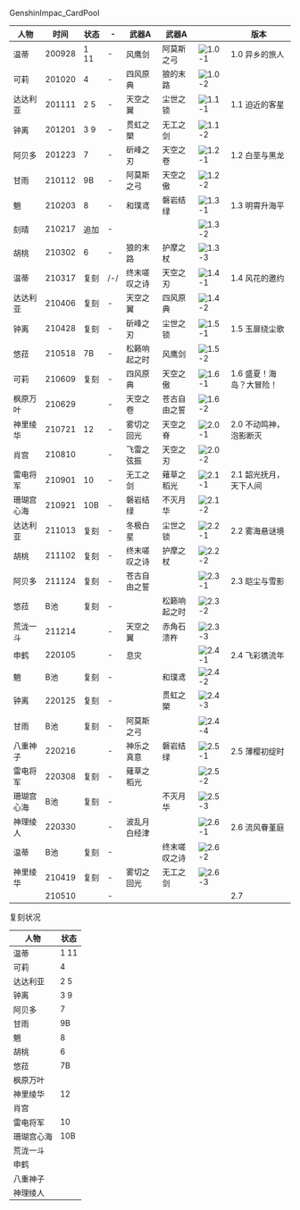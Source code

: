 GenshinImpac_CardPool

|人物|时间|状态|-|武器A|武器A||版本|
|----|----|----|----|----|----|----|----|
|温蒂|200928|1 11|-|风鹰剑|阿莫斯之弓|![1.0-1](<img src="/pool/1.0-1.jpg" width="200px">)|1.0 异乡的旅人|
|可莉|201020|4|-|四风原典|狼的末路|![1.0-2](<img src="/pool/1.0-2.jpg" width="200px">)||
|达达利亚|201111|2 5|-|天空之翼|尘世之锁|![1.1-1](<img src="/pool/1.1-1.jpg" width="200px">)|1.1 迫近的客星|
|钟离|201201|3 9|-|贯虹之槊|无工之剑|![1.1-2](<img src="/pool/1.1-2.jpg" width="200px">)||
|阿贝多|201223|7|-|斫峰之刃|天空之卷|![1.2-1](<img src="/pool/1.2-1.jpg" width="200px">)|1.2 白垩与黑龙|
|甘雨|210112|9B|-|阿莫斯之弓|天空之傲|![1.2-2](<img src="/pool/1.2-2.jpg" width="200px">)||
|魈|210203|8|-|和璞鸢|磐岩结绿|![1.3-1](<img src="/pool/1.3-1.jpg" width="200px">)|1.3 明霄升海平|
|刻晴|210217|追加|-|||![1.3-2](<img src="/pool/1.3-2.jpg" width="200px">)||
|胡桃|210302|6|-|狼的末路|护摩之杖|![1.3-3](<img src="/pool/1.3-3.jpg" width="200px">)||
|温蒂|210317|复刻|/-/|终末嗟叹之诗|天空之刃|![1.4-1](<img src="/pool/1.4-1.jpg" width="200px">)|1.4 风花的邀约|
|达达利亚|210406|复刻|-|天空之翼|四风原典|![1.4-2](<img src="/pool/1.4-2.jpg" width="200px">)||
|钟离|210428|复刻|-|斫峰之刃|尘世之锁|![1.5-1](<img src="/pool/1.5-1.jpg" width="200px">)|1.5 玉扉绕尘歌|
|悠菈|210518|7B|-|松籁响起之时|风鹰剑|![1.5-2](<img src="/pool/1.5-2.jpg" width="200px">)||
|可莉|210609|复刻|-|四风原典|天空之傲|![1.6-1](<img src="/pool/1.6-1.jpg" width="200px">)|1.6 盛夏！海岛？大冒险！|
|枫原万叶|210629||-|天空之卷|苍古自由之誓|![1.6-2](<img src="/pool/1.6-2.jpg" width="200px">)||
|神里绫华|210721|12|-|雾切之回光|天空之脊|![2.0-1](<img src="/pool/2.0-1.jpg" width="200px">)|2.0 不动鸣神，泡影断灭|
|肖宫|210810||-|飞雷之弦振|天空之刃|![2.0-2](<img src="/pool/2.0-2.jpg" width="200px">)||
|雷电将军|210901|10|-|无工之剑|薙草之稻光|![2.1-1](<img src="/pool/2.1-1.jpg" width="200px">)|2.1 韶光抚月，天下人间|
|珊瑚宫心海|210921|10B|-|磐岩结绿|不灭月华|![2.1-2](<img src="/pool/2.1-2.jpg" width="200px">)||
|达达利亚|211013|复刻|-|冬极白星|尘世之锁|![2.2-1](<img src="/pool/2.2-1.jpg" width="200px">)|2.2 雾海悬谜境|
|胡桃|211102|复刻|-|终末嗟叹之诗|护摩之杖|![2.2-2](<img src="/pool/2.2-2.jpg" width="200px">)||
|阿贝多|211124|复刻|-|苍古自由之誓||![2.3-1](<img src="/pool/2.3-1.jpg" width="200px">)|2.3 皑尘与雪影|
|悠菈|B池|复刻|-||松籁响起之时|![2.3-2](<img src="/pool/2.3-2.jpg" width="200px">)||
|荒泷一斗|211214||-|天空之翼|赤角石溃杵|![2.3-3](<img src="/pool/2.3-3.jpg" width="200px">)||
|申鹤|220105||-|息灾||![2.4-1](<img src="/pool/2.4-1.jpg" width="200px">)|2.4 飞彩镌流年|
|魈|B池|复刻|-||和璞鸢|![2.4-2](<img src="/pool/2.4-2.jpg" width="200px">)||
|钟离|220125|复刻|-||贯虹之槊|![2.4-3](<img src="/pool/2.4-3.jpg" width="200px">)||
|甘雨|B池|复刻|-|阿莫斯之弓||![2.4-4](<img src="/pool/2.4-4.jpg" width="200px">)||
|八重神子|220216||-|神乐之真意|磐岩结绿|![2.5-1](<img src="/pool/2.5-1.jpg" width="200px">)|2.5 薄樱初绽时|
|雷电将军|220308|复刻|-|薙草之稻光||![2.5-2](<img src="/pool/2.5-2.jpg" width="200px">)||
|珊瑚宫心海|B池|复刻|-||不灭月华|![2.5-3](<img src="/pool/2.5-3.jpg" width="200px">)||
|神理绫人|220330||-|波乱月白经津||![2.6-1](<img src="/pool/2.6-1.jpg" width="200px">)|2.6 流风眷堇庭|
|温蒂|B池|复刻|-||终末嗟叹之诗|![2.6-2](<img src="/pool/2.6-2.jpg" width="200px">)||
|神里绫华|210419|复刻|-|雾切之回光|无工之剑|![2.6-3](<img src="/pool/2.6-3.jpg" width="200px">)||
||210510||-||||2.7|

复刻状况

|人物|状态|
|----|----|
|温蒂|1 11|
|可莉|4|
|达达利亚|2 5|
|钟离|3 9|
|阿贝多|7|
|甘雨|9B|
|魈|8|
|胡桃|6|
|悠菈|7B|
|枫原万叶||
|神里绫华|12|
|肖宫||
|雷电将军|10|
|珊瑚宫心海|10B|
|荒泷一斗||
|申鹤||
|八重神子||
|神理绫人||